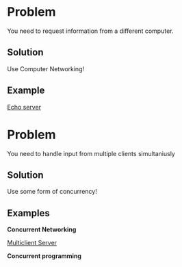 # Problem

You need to request information from a different computer.

## Solution

Use Computer Networking!

## Example

[Echo server](https://github.com/carteras/ProgrammingAtHawker/tree/master/Python/Cookbook/Networking/001_SingleClientEcho)


# Problem

You need to handle input from multiple clients simultaniusly

## Solution

Use some form of concurrency!

## Examples

**Concurrent Networking**

[Multiclient Server](https://github.com/carteras/ProgrammingAtHawker/tree/master/Python/Cookbook/Networking/002_MultiClientEcho)

**Concurrent programming**


